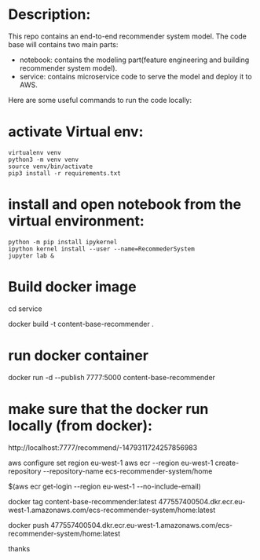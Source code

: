 # Description:

This repo contains an end-to-end recommender system model. The code base will contains two main parts:
* notebook: contains the modeling part(feature engineering and building recommender system model).
* service: contains microservice code to serve the model and deploy it to AWS. 

Here are some useful commands to run the code locally:

# activate Virtual env:

```
virtualenv venv
python3 -m venv venv
source venv/bin/activate
pip3 install -r requirements.txt 
```
# install and open notebook from the virtual environment:
```
python -m pip install ipykernel
ipython kernel install --user --name=RecommederSystem
jupyter lab &
```
# Build docker image
cd service

docker build -t content-base-recommender .
# run docker container
docker run -d --publish 7777:5000 content-base-recommender

# make sure that the docker run locally (from docker):
http://localhost:7777/recommend/-1479311724257856983


aws configure set region eu-west-1
aws ecr  --region eu-west-1 create-repository --repository-name ecs-recommender-system/home

$(aws ecr get-login  --region eu-west-1 --no-include-email)

docker tag content-base-recommender:latest 477557400504.dkr.ecr.eu-west-1.amazonaws.com/ecs-recommender-system/home:latest

docker push 477557400504.dkr.ecr.eu-west-1.amazonaws.com/ecs-recommender-system/home:latest

thanks
